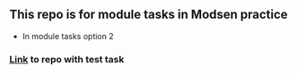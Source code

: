 ## This repo is for module tasks in Modsen practice

- In module tasks option 2

### [Link](https://github.com/danya543/modsen_practice) to repo with test task
